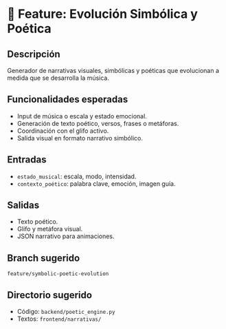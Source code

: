 # 🧠 Feature: Evolución Simbólica y Poética

## Descripción
Generador de narrativas visuales, simbólicas y poéticas que evolucionan a medida que se desarrolla la música.

## Funcionalidades esperadas
- Input de música o escala y estado emocional.
- Generación de texto poético, versos, frases o metáforas.
- Coordinación con el glifo activo.
- Salida visual en formato narrativo simbólico.

## Entradas
- `estado_musical`: escala, modo, intensidad.
- `contexto_poético`: palabra clave, emoción, imagen guía.

## Salidas
- Texto poético.
- Glifo y metáfora visual.
- JSON narrativo para animaciones.

## Branch sugerido
`feature/symbolic-poetic-evolution`

## Directorio sugerido
- Código: `backend/poetic_engine.py`
- Textos: `frontend/narrativas/`
